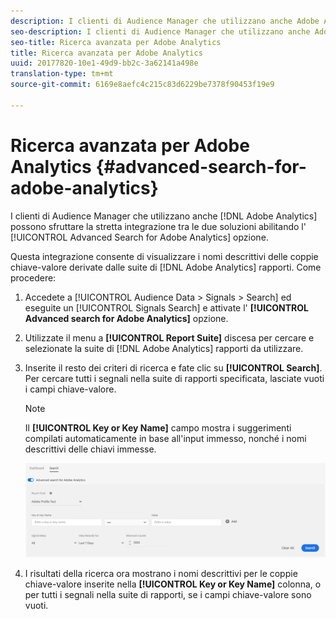 ```yaml
---
description: I clienti di Audience Manager che utilizzano anche Adobe Analytics possono sfruttare la stretta integrazione tra le due soluzioni abilitando l'opzione Ricerca avanzata per Adobe Analytics.
seo-description: I clienti di Audience Manager che utilizzano anche Adobe Analytics possono sfruttare la stretta integrazione tra le due soluzioni abilitando l'opzione Ricerca avanzata per Adobe Analytics.
seo-title: Ricerca avanzata per Adobe Analytics
title: Ricerca avanzata per Adobe Analytics
uuid: 20177820-10e1-49d9-bb2c-3a62141a498e
translation-type: tm+mt
source-git-commit: 6169e8aefc4c215c83d6229be7378f90453f19e9

---
```



# Ricerca avanzata per Adobe Analytics {#advanced-search-for-adobe-analytics}

I clienti di Audience Manager che utilizzano anche [!DNL Adobe Analytics] possono sfruttare la stretta integrazione tra le due soluzioni abilitando l' [!UICONTROL Advanced Search for Adobe Analytics] opzione.

Questa integrazione consente di visualizzare i nomi descrittivi delle coppie chiave-valore derivate dalle suite di [!DNL Adobe Analytics] rapporti. Come procedere:

1. Accedete a [!UICONTROL Audience Data > Signals > Search] ed eseguite un [!UICONTROL Signals Search] e attivate l' **[!UICONTROL Advanced search for Adobe Analytics]** opzione.
1. Utilizzate il menu a **[!UICONTROL Report Suite]** discesa per cercare e selezionate la suite di [!DNL Adobe Analytics] rapporti da utilizzare.
1. Inserite il resto dei criteri di ricerca e fate clic su **[!UICONTROL Search]**. Per cercare tutti i segnali nella suite di rapporti specificata, lasciate vuoti i campi chiave-valore.
   >[!NOTE]
   >
   >Il **[!UICONTROL Key or Key Name]** campo mostra i suggerimenti compilati automaticamente in base all'input immesso, nonché i nomi descrittivi delle chiavi immesse.

   ![](assets/signals-search-analytics.png)
1. I risultati della ricerca ora mostrano i nomi descrittivi per le coppie chiave-valore inserite nella **[!UICONTROL Key or Key Name]** colonna, o per tutti i segnali nella suite di rapporti, se i campi chiave-valore sono vuoti.